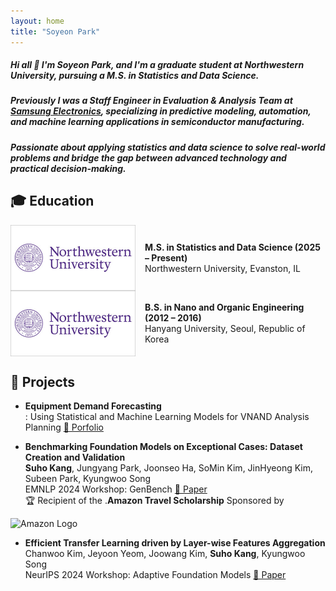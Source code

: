 ```yaml
---
layout: home
title: "Soyeon Park"
---
```


<link rel="stylesheet" href="/assets/css/custom.css">

##### Hi all 👋 I'm Soyeon Park, and I'm a graduate student at Northwestern University, pursuing a M.S. in Statistics and Data Science.
##### Previously I was a Staff Engineer in Evaluation & Analysis Team at <span class="blue-text"><a href="https://semiconductor.samsung.com/">Samsung Electronics</a></span>, specializing in predictive modeling, automation, and machine learning applications in semiconductor manufacturing.
##### Passionate about applying statistics and data science to solve real-world problems and bridge the gap between advanced technology and practical decision-making.



## 🎓 Education
  <div style="display: flex; align-items: center; gap: 15px;">
  <img src="/assets/images/nu_logo.jpg" alt="NU Logo" width="200px">
  <div>
    <p style="margin: 0; font-weight: bold;">M.S. in Statistics and Data Science (2025 – Present)</p>
    <p style="margin: 0;">Northwestern University, Evanston, IL</p>
  </div>
</div>

  <div style="display: flex; align-items: center; gap: 15px;">
  <img src="/assets/images/nu_logo.jpg" alt="NU Logo" width="200px">
  <div>
    <p style="margin: 0; font-weight: bold;">B.S. in Nano and Organic Engineering (2012 – 2016)</p>
    <p style="margin: 0;">Hanyang University, Seoul, Republic of Korea</p>
  </div>
</div>


## 🔭 Projects

  * **Equipment Demand Forecasting**  
  : Using Statistical and Machine Learning Models for VNAND Analysis Planning
  [📄 Porfolio](https://arxiv.org/html/2304.10805v2)

  * **Benchmarking Foundation Models on Exceptional Cases: Dataset Creation and Validation**  
  **Suho Kang**, Jungyang Park, Joonseo Ha, SoMin Kim, JinHyeong Kim, Subeen Park, Kyungwoo Song  
  EMNLP 2024 Workshop: GenBench [📄 Paper](https://arxiv.org/abs/2410.18001)  
  🏆 Recipient of the <span class="blue-text">.<strong>Amazon Travel Scholarship</strong></span> Sponsored by <span style="vertical-align:middle;">
  <img src="/assets/images/amazon-official-logo.png" alt="Amazon Logo" width="60px">
</span>

    
  * **Efficient Transfer Learning driven by Layer-wise Features Aggregation**  
  Chanwoo Kim, Jeyoon Yeom, Joowang Kim, **Suho Kang**, Kyungwoo Song  
  NeurIPS 2024 Workshop: Adaptive Foundation Models [📄 Paper](https://openreview.net/forum?id=Q0tfRYadhc#discussion)  
  